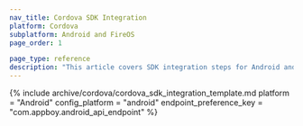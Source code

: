 ```yaml
---
nav_title: Cordova SDK Integration
platform: Cordova
subplatform: Android and FireOS
page_order: 1

page_type: reference
description: "This article covers SDK integration steps for Android and FireOS apps running Cordova."
---
```


{% include archive/cordova/cordova_sdk_integration_template.md
    platform = "Android"
    config_platform = "android"
    endpoint_preference_key = "com.appboy.android_api_endpoint"
%}
